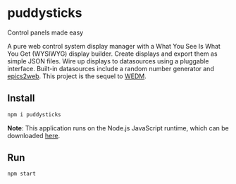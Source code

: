 # puddysticks
Control panels made easy

A pure web control system display manager with a What You See Is What You Get (WYSIWYG) display builder. Create displays and export them as simple JSON files.  Wire up displays to datasources using a pluggable interface. Built-in datasources include a random number generator and [epics2web](https://github.com/JeffersonLab/epics2web).  This project is the sequel to [WEDM](https://github.com/JeffersonLab/wedm).  

## Install
```bash
npm i puddysticks
```
**Note**: This application runs on the Node.js JavaScript runtime, which can be downloaded [here](https://nodejs.org/en/download/).
## Run
```bash
npm start
```
